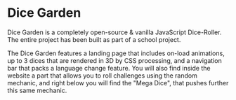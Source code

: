 # Dice Garden

Dice Garden is a completely open-source & vanilla JavaScript Dice-Roller. The entire project has been built as part of a school project.

The Dice Garden features a landing page that includes on-load animations, up to 3 dices that are rendered in 3D by CSS processing, and a navigation bar that packs a language change feature.
You will also find inside the website a part that allows you to roll challenges using the random mechanic, and right below you will find the "Mega Dice", that pushes further this same mechanic.
